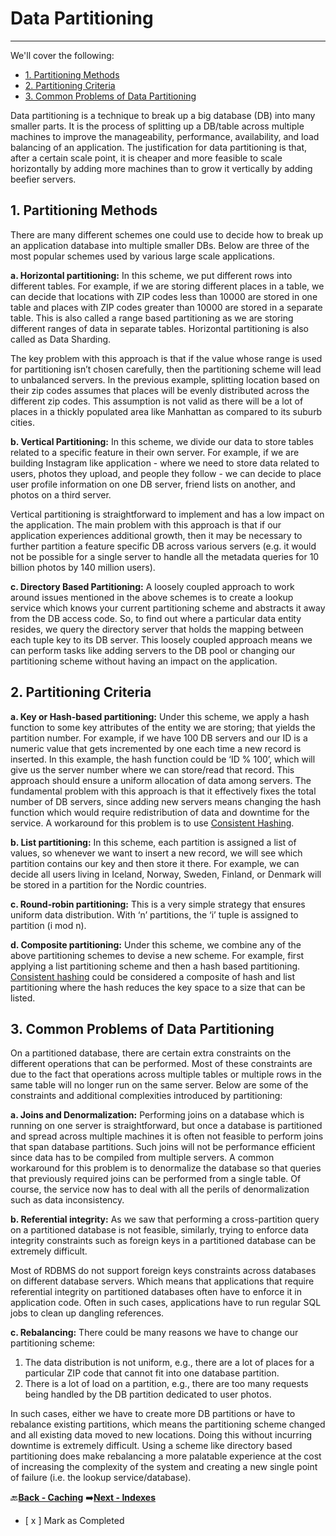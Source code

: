 # Data Partitioning
-------------------------------------------------

We'll cover the following:
* [1. Partitioning Methods](#1-partitioning-methods)
* [2. Partitioning Criteria](#2-partitioning-criteria)
* [3. Common Problems of Data Partitioning](#3-common-problems-of-data-partitioning)

Data partitioning is a technique to break up a big database (DB) into many smaller parts. It is the process of 
splitting up a DB/table across multiple machines to improve the manageability, performance, availability, and 
load balancing of an application. The justification for data partitioning is that, after a certain scale point, it is 
cheaper and more feasible to scale horizontally by adding more machines than to grow it vertically by adding 
beefier servers.

## 1. Partitioning Methods

There are many different schemes one could use to decide how to break up an application database into 
multiple smaller DBs. Below are three of the most popular schemes used by various large scale applications.

**a. Horizontal partitioning:** In this scheme, we put different rows into different tables. For example, if we are 
storing different places in a table, we can decide that locations with ZIP codes less than 10000 are stored in 
one table and places with ZIP codes greater than 10000 are stored in a separate table. This is also called a 
range based partitioning as we are storing different ranges of data in separate tables. Horizontal partitioning 
is also called as Data Sharding.

The key problem with this approach is that if the value whose range is used for partitioning isn’t chosen 
carefully, then the partitioning scheme will lead to unbalanced servers. In the previous example, splitting 
location based on their zip codes assumes that places will be evenly distributed across the different zip codes. 
This assumption is not valid as there will be a lot of places in a thickly populated area like Manhattan as 
compared to its suburb cities.

**b. Vertical Partitioning:** In this scheme, we divide our data to store tables related to a specific feature in their 
own server. For example, if we are building Instagram like application - where we need to store data related 
to users, photos they upload, and people they follow - we can decide to place user profile information on one 
DB server, friend lists on another, and photos on a third server.

Vertical partitioning is straightforward to implement and has a low impact on the application. The main 
problem with this approach is that if our application experiences additional growth, then it may be necessary 
to further partition a feature specific DB across various servers (e.g. it would not be possible for a single 
server to handle all the metadata queries for 10 billion photos by 140 million users).

**c. Directory Based Partitioning:** A loosely coupled approach to work around issues mentioned in the above 
schemes is to create a lookup service which knows your current partitioning scheme and abstracts it away 
from the DB access code. So, to find out where a particular data entity resides, we query the directory server 
that holds the mapping between each tuple key to its DB server. This loosely coupled approach means we can 
perform tasks like adding servers to the DB pool or changing our partitioning scheme without having an 
impact on the application.

## 2. Partitioning Criteria

**a. Key or Hash-based partitioning:** Under this scheme, we apply a hash function to some key attributes of 
the entity we are storing; that yields the partition number. For example, if we have 100 DB servers and our ID 
is a numeric value that gets incremented by one each time a new record is inserted. In this example, the hash 
function could be ‘ID % 100’, which will give us the server number where we can store/read that record. This 
approach should ensure a uniform allocation of data among servers. The fundamental problem with this 
approach is that it effectively fixes the total number of DB servers, since adding new servers means changing 
the hash function which would require redistribution of data and downtime for the service. A workaround 
for this problem is to use [Consistent Hashing](../010_Consistent_Hashing/README.md).

**b. List partitioning:** In this scheme, each partition is assigned a list of values, so whenever we want to insert 
a new record, we will see which partition contains our key and then store it there. For example, we can 
decide all users living in Iceland, Norway, Sweden, Finland, or Denmark will be stored in a partition for the 
Nordic countries.

**c. Round-robin partitioning:** This is a very simple strategy that ensures uniform data distribution. With ‘n’ 
partitions, the ‘i’ tuple is assigned to partition (i mod n).

**d. Composite partitioning:** Under this scheme, we combine any of the above partitioning schemes to devise a 
new scheme. For example, first applying a list partitioning scheme and then a hash based partitioning. 
[Consistent hashing](../010_Consistent_Hashing/README.md) could be considered a composite of hash and list partitioning where the hash reduces the 
key space to a size that can be listed.

## 3. Common Problems of Data Partitioning

On a partitioned database, there are certain extra constraints on the different operations that can be 
performed. Most of these constraints are due to the fact that operations across multiple tables or multiple 
rows in the same table will no longer run on the same server. Below are some of the constraints and 
additional complexities introduced by partitioning:

**a. Joins and Denormalization:** Performing joins on a database which is running on one server is 
straightforward, but once a database is partitioned and spread across multiple machines it is often not 
feasible to perform joins that span database partitions. Such joins will not be performance efficient since data 
has to be compiled from multiple servers. A common workaround for this problem is to denormalize the 
database so that queries that previously required joins can be performed from a single table. Of course, the 
service now has to deal with all the perils of denormalization such as data inconsistency.

**b. Referential integrity:** As we saw that performing a cross-partition query on a partitioned database is not 
feasible, similarly, trying to enforce data integrity constraints such as foreign keys in a partitioned database 
can be extremely difficult.

Most of RDBMS do not support foreign keys constraints across databases on different database servers. Which 
means that applications that require referential integrity on partitioned databases often have to enforce it in 
application code. Often in such cases, applications have to run regular SQL jobs to clean up dangling 
references.

**c. Rebalancing:** There could be many reasons we have to change our partitioning scheme:

1.  The data distribution is not uniform, e.g., there are a lot of places for a particular ZIP code that cannot fit 
    into one database partition.
1.  There is a lot of load on a partition, e.g., there are too many requests being handled by the DB partition 
    dedicated to user photos.

In such cases, either we have to create more DB partitions or have to rebalance existing partitions, which 
means the partitioning scheme changed and all existing data moved to new locations. Doing this without 
incurring downtime is extremely difficult. Using a scheme like directory based partitioning does make 
rebalancing a more palatable experience at the cost of increasing the complexity of the system and creating a 
new single point of failure (i.e. the lookup service/database).

:back:[**Back - Caching**](../003_Caching/README.md)
:arrow_right:[**Next - Indexes**](../005_Indexes/README.md)

- [ x ] Mark as Completed
